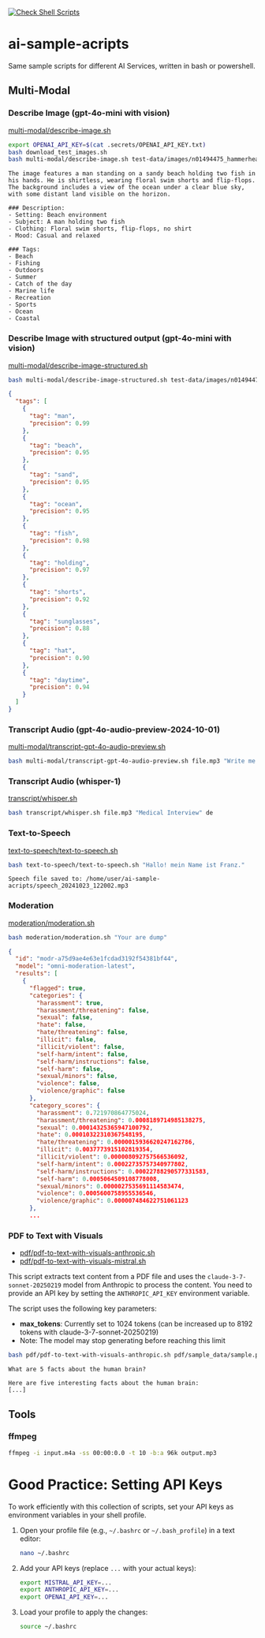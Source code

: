 [![Check Shell Scripts](https://github.com/dhcgn/ai-sample-scripts/actions/workflows/check-shell-scripts.yml/badge.svg)](https://github.com/dhcgn/ai-sample-scripts/actions/workflows/check-shell-scripts.yml)

# ai-sample-acripts

Same sample scripts for different AI Services, written in bash or powershell.

## Multi-Modal

### Describe Image (gpt-4o-mini with vision)

[multi-modal/describe-image.sh](multi-modal/describe-image.sh)

```bash
export OPENAI_API_KEY=$(cat .secrets/OPENAI_API_KEY.txt)
bash download_test_images.sh
bash multi-modal/describe-image.sh test-data/images/n01494475_hammerhead.JPEG 'What is in this image? Give a Description and a list of tags.'
```

```text
The image features a man standing on a sandy beach holding two fish in his hands. He is shirtless, wearing floral swim shorts and flip-flops. The background includes a view of the ocean under a clear blue sky, with some distant land visible on the horizon.

### Description:
- Setting: Beach environment
- Subject: A man holding two fish
- Clothing: Floral swim shorts, flip-flops, no shirt
- Mood: Casual and relaxed

### Tags:
- Beach
- Fishing
- Outdoors
- Summer
- Catch of the day
- Marine life
- Recreation
- Sports
- Ocean
- Coastal
```
### Describe Image with structured output (gpt-4o-mini with vision)

[multi-modal/describe-image-structured.sh](multi-modal/describe-image-structured.sh)

```bash
bash multi-modal/describe-image-structured.sh test-data/images/n01494475_hammerhead.JPEG 
```

```json
{
  "tags": [
    {
      "tag": "man",
      "precision": 0.99
    },
    {
      "tag": "beach",
      "precision": 0.95
    },
    {
      "tag": "sand",
      "precision": 0.95
    },
    {
      "tag": "ocean",
      "precision": 0.95
    },
    {
      "tag": "fish",
      "precision": 0.98
    },
    {
      "tag": "holding",
      "precision": 0.97
    },
    {
      "tag": "shorts",
      "precision": 0.92
    },
    {
      "tag": "sunglasses",
      "precision": 0.88
    },
    {
      "tag": "hat",
      "precision": 0.90
    },
    {
      "tag": "daytime",
      "precision": 0.94
    }
  ]
}
```

### Transcript Audio (gpt-4o-audio-preview-2024-10-01)

[multi-modal/transcript-gpt-4o-audio-preview.sh](multi-modal/transcript-gpt-4o-audio-preview.sh)

```bash
bash multi-modal/transcript-gpt-4o-audio-preview.sh file.mp3 "Write me back the ONLY content, as accurately as possible! Do not return anything else!"
```

### Transcript Audio (whisper-1)

[transcript/whisper.sh](transcript/whisper.sh)

```bash
bash transcript/whisper.sh file.mp3 "Medical Interview" de
```

### Text-to-Speech

[text-to-speech/text-to-speech.sh](text-to-speech/text-to-speech.sh)

```bash
bash text-to-speech/text-to-speech.sh "Hallo! mein Name ist Franz."
```

```text
Speech file saved to: /home/user/ai-sample-acripts/speech_20241023_122002.mp3
```

### Moderation

[moderation/moderation.sh](moderation/moderation.sh)

```bash
bash moderation/moderation.sh "Your are dump"
```

```json
{
  "id": "modr-a75d9ae4e63e1fcdad3192f54381bf44",
  "model": "omni-moderation-latest",
  "results": [
    {
      "flagged": true,
      "categories": {
        "harassment": true,
        "harassment/threatening": false,
        "sexual": false,
        "hate": false,
        "hate/threatening": false,
        "illicit": false,
        "illicit/violent": false,
        "self-harm/intent": false,
        "self-harm/instructions": false,
        "self-harm": false,
        "sexual/minors": false,
        "violence": false,
        "violence/graphic": false
      },
      "category_scores": {
        "harassment": 0.721970864775024,
        "harassment/threatening": 0.0008189714985138275,
        "sexual": 0.00014325365947100792,
        "hate": 0.00010322310367548195,
        "hate/threatening": 0.0000015936620247162786,
        "illicit": 0.0037773915102819354,
        "illicit/violent": 0.000008092757566536092,
        "self-harm/intent": 0.00022735757340977802,
        "self-harm/instructions": 0.00022788290577331583,
        "self-harm": 0.0005064509108778008,
        "sexual/minors": 0.0000027535691114583474,
        "violence": 0.0005600758955536546,
        "violence/graphic": 0.000007484622751061123
      },
      ...
```

### PDF to Text with Visuals

- [pdf/pdf-to-text-with-visuals-anthropic.sh](pdf/pdf-to-text-with-visuals-anthropic.sh)
- [pdf/pdf-to-text-with-visuals-mistral.sh](pdf/pdf-to-text-with-visuals-mistral.sh)


This script extracts text content from a PDF file and uses the `claude-3-7-sonnet-20250219` model from Anthropic to process the content. You need to provide an API key by setting the `ANTHROPIC_API_KEY` environment variable.

The script uses the following key parameters:
- **max_tokens**: Currently set to 1024 tokens (can be increased up to 8192 tokens with claude-3-7-sonnet-20250219)
- Note: The model may stop generating before reaching this limit

```bash
bash pdf/pdf-to-text-with-visuals-anthropic.sh pdf/sample_data/sample.pdf
```

```plain
What are 5 facts about the human brain?

Here are five interesting facts about the human brain:
[...]
```

## Tools

### ffmpeg

```bash
ffmpeg -i input.m4a -ss 00:00:0.0 -t 10 -b:a 96k output.mp3
```

# Good Practice: Setting API Keys

To work efficiently with this collection of scripts, set your API keys as environment variables in your shell profile.

1. Open your profile file (e.g., `~/.bashrc` or `~/.bash_profile`) in a text editor:
   ```bash
   nano ~/.bashrc
   ```
2. Add your API keys (replace `...` with your actual keys):
   ```bash
   export MISTRAL_API_KEY=...
   export ANTHROPIC_API_KEY=...
   export OPENAI_API_KEY=...
   ```
3. Load your profile to apply the changes:
   ```bash
   source ~/.bashrc
   ```
